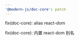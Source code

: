 ```yaml
---
'@modern-js/doc-core': patch
---
```


fix(doc-core): alias react-dom

fix(doc-core): 内置 react-dom 别名
